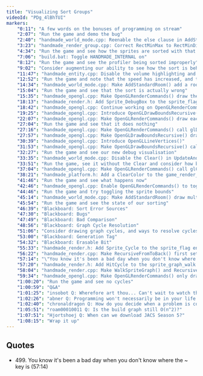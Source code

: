 ```yaml
---
title: "Visualizing Sort Groups"
videoId: "PDg_4lBhTUI"
markers:
    "0:11": "A few words on the bonuses of programming on stream"
    "2:07": "Run the game and demo the bug"
    "2:40": "handmade_world_mode.cpp: Reenable the else clause in AddStandardRoom() to generate the rest of the room"
    "3:23": "handmade_render_group.cpp: Correct RectMinMax to RectMinDim in PushRect()"
    "4:34": "Run the game and see how the sprites are sorted with that typo having been corrected"
    "7:06": "build.bat: Toggle HANDMADE_INTERNAL on"
    "8:12": "Run the game and see the profiler being sorted improperly"
    "9:02": "Consider augmenting our ability to see how the sort is behaving"
    "11:47": "handmade_entity.cpp: Disable the volume highlighting and the PushRectOutline for the traversables"
    "12:52": "Run the game and note that the speed has increased, and that the trees are all now sorted properly"
    "14:34": "handmade_world_mode.cpp: Make AddStandardRoom() add a room above"
    "15:04": "Run the game and see that the sort is actually wrong"
    "15:35": "handmade_opengl.cpp: Make OpenGLRenderCommands() draw the sprite bounds"
    "18:13": "handmade_render.h: Add Sprite_DebugBox to the sprite_flag enum"
    "18:42": "handmade_opengl.cpp: Continue working on OpenGLRenderCommands()"
    "19:25": "handmade_opengl.cpp: Introduce OpenGLDrawBoundsRecursive()"
    "22:07": "handmade_opengl.cpp: Make OpenGLRenderCommands() draw each bound in a different colour"
    "27:04": "Run the game and see that it does nothing"
    "27:16": "handmade_opengl.cpp: Make OpenGLRenderCommands() call glDisable(GL_TEXTURE_2D) before the bounds drawing routine"
    "27:57": "handmade_opengl.cpp: Make OpenGLDrawBoundsRecursive() draw a line between the centres of two sprite bounds"
    "30:39": "handmade_opengl.cpp: Introduce OpenGLLineVertices()"
    "31:53": "handmade_opengl.cpp: Make OpenGLDrawBoundsRecursive() call OpenGLLineVertices()"
    "32:27": "Run the game and see our new debug visualisation"
    "33:35": "handmade_world_mode.cpp: Disable the Clear() in UpdateAndRenderWorld() for now"
    "33:51": "Run the game, see it without the Clear and consider how best to slipstream that Clear into the process"
    "37:04": "handmade_opengl.cpp: Make OpenGLRenderCommands() call glClear() and consider leaving the Clear() off in UpdateAndRenderWorld()"
    "38:21": "handmade_platform.h: Add a ClearColor to the game_render_commands struct and change how the screen clearing works in general"
    "41:46": "Run the game and see what happens now"
    "42:46": "handmade_opengl.cpp: Enable OpenGLRenderCommands() to toggle drawing the sprite bounds"
    "44:46": "Run the game and try toggling the sprite bounds"
    "45:14": "handmade_world_mode.cpp: Make AddStandardRoom() draw multiple layers"
    "45:54": "Run the game and see the state of our sorting"
    "46:39": "Blackboard: Sort Error Sources"
    "47:30": "Blackboard: Bugs"
    "47:49": "Blackboard: Bad Comparison"
    "48:56": "Blackboard: Graph Cycle Resolution"
    "51:06": "Consider drawing graph cycles, and ways to resolve cycles"
    "53:00": "Blackboard: Generation Tag"
    "54:32": "Blackboard: Erasable Bit"
    "55:33": "handmade_render.h: Add Sprite_Cycle to the sprite_flag enum"
    "56:22": "handmade_render.cpp: Make RecursiveFromToBack() first set and later clear the Sprite_Cycle"
    "57:14": "\"You know it's been a bad day when you don't know where the ~ key is\" (!quote 499)"
    "57:20": "handmade_render.h: Add HitCycle to the sprite_graph_walk struct"
    "58:04": "handmade_render.cpp: Make WalkSpriteGraph() and RecursiveFromToBack() work in tandem with that HitCycle"
    "59:34": "handmade_opengl.cpp: Make OpenGLRenderCommands() only draw the sprite bounds for sprites that cycle"
    "1:00:20": "Run the game and see no cycles"
    "1:00:59": "Q&A"
    "1:01:25": "insobot Q: Wherefore art thou... Can't wait to watch that stream begins?"
    "1:02:26": "abner Q: Programming won't necessarily be in your life forever. I feel like you will eventually settle down and write fiction novels"
    "1:02:40": "chronaldragon Q: How do you decide when a problem is complex enough to need visualization?"
    "1:05:51": "roam00010011 Q: Is the build graph still O(n^2)?"
    "1:07:51": "Hjortshoej Q: When can we download JACS Season 5?"
    "1:08:15": "Wrap it up"
---
```


## Quotes

* 499\. You know it's been a bad day when you don't know where the ~ key is (57:14)
